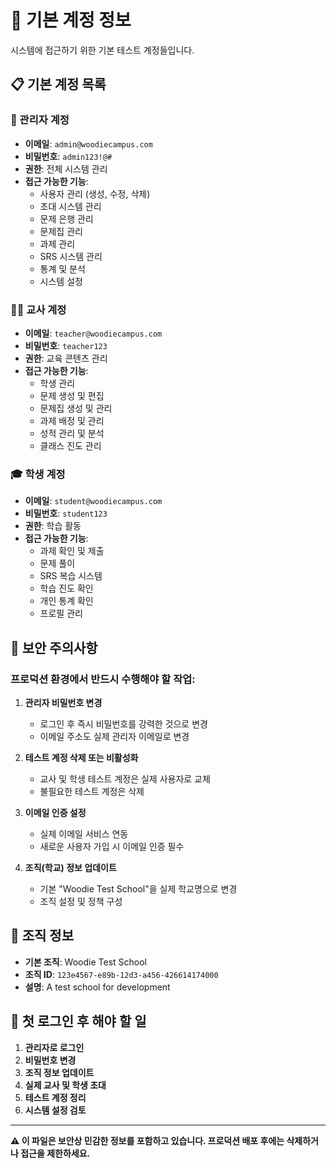 # 🔐 기본 계정 정보

시스템에 접근하기 위한 기본 테스트 계정들입니다.

## 📋 기본 계정 목록

### 👑 관리자 계정
- **이메일**: `admin@woodiecampus.com`
- **비밀번호**: `admin123!@#`
- **권한**: 전체 시스템 관리
- **접근 가능한 기능**:
  - 사용자 관리 (생성, 수정, 삭제)
  - 초대 시스템 관리
  - 문제 은행 관리
  - 문제집 관리
  - 과제 관리
  - SRS 시스템 관리
  - 통계 및 분석
  - 시스템 설정

### 👨‍🏫 교사 계정
- **이메일**: `teacher@woodiecampus.com`
- **비밀번호**: `teacher123`
- **권한**: 교육 콘텐츠 관리
- **접근 가능한 기능**:
  - 학생 관리
  - 문제 생성 및 편집
  - 문제집 생성 및 관리
  - 과제 배정 및 관리
  - 성적 관리 및 분석
  - 클래스 진도 관리

### 🎓 학생 계정
- **이메일**: `student@woodiecampus.com`
- **비밀번호**: `student123`
- **권한**: 학습 활동
- **접근 가능한 기능**:
  - 과제 확인 및 제출
  - 문제 풀이
  - SRS 복습 시스템
  - 학습 진도 확인
  - 개인 통계 확인
  - 프로필 관리

## 🚨 보안 주의사항

### 프로덕션 환경에서 반드시 수행해야 할 작업:

1. **관리자 비밀번호 변경**
   - 로그인 후 즉시 비밀번호를 강력한 것으로 변경
   - 이메일 주소도 실제 관리자 이메일로 변경

2. **테스트 계정 삭제 또는 비활성화**
   - 교사 및 학생 테스트 계정은 실제 사용자로 교체
   - 불필요한 테스트 계정은 삭제

3. **이메일 인증 설정**
   - 실제 이메일 서비스 연동
   - 새로운 사용자 가입 시 이메일 인증 필수

4. **조직(학교) 정보 업데이트**
   - 기본 "Woodie Test School"을 실제 학교명으로 변경
   - 조직 설정 및 정책 구성

## 🏫 조직 정보

- **기본 조직**: Woodie Test School
- **조직 ID**: `123e4567-e89b-12d3-a456-426614174000`
- **설명**: A test school for development

## 📝 첫 로그인 후 해야 할 일

1. **관리자로 로그인**
2. **비밀번호 변경**
3. **조직 정보 업데이트**
4. **실제 교사 및 학생 초대**
5. **테스트 계정 정리**
6. **시스템 설정 검토**

---

**⚠️ 이 파일은 보안상 민감한 정보를 포함하고 있습니다. 프로덕션 배포 후에는 삭제하거나 접근을 제한하세요.**